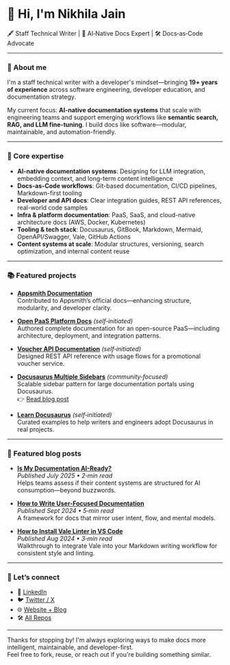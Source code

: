 # 👋 Hi, I'm Nikhila Jain

🖋️ Staff Technical Writer | 🧠 AI‑Native Docs Expert | 🛠️ Docs‑as‑Code Advocate  

---

### 📃 About me

I'm a staff technical writer with a developer's mindset—bringing **19+ years of experience** across software engineering, developer education, and documentation strategy.

My current focus: **AI-native documentation systems** that scale with engineering teams and support emerging workflows like **semantic search, RAG, and LLM fine-tuning**. I build docs like software—modular, maintainable, and automation-friendly.

---

### 🧠 Core expertise

- **AI-native documentation systems**: Designing for LLM integration, embedding context, and long-term content intelligence  
- **Docs-as-Code workflows**: Git-based documentation, CI/CD pipelines, Markdown-first tooling  
- **Developer and API docs**: Clear integration guides, REST API references, real-world code samples  
- **Infra & platform documentation**: PaaS, SaaS, and cloud-native architecture docs (AWS, Docker, Kubernetes)  
- **Tooling & tech stack**: Docusaurus, GitBook, Markdown, Mermaid, OpenAPI/Swagger, Vale, GitHub Actions  
- **Content systems at scale**: Modular structures, versioning, search optimization, and internal content reuse  

---

### 📚 Featured projects

- **[Appsmith Documentation](https://github.com/appsmithorg/appsmith-docs)**  
  Contributed to Appsmith’s official docs—enhancing structure, modularity, and developer clarity.

- **[Open PaaS Platform Docs](https://github.com/jnikhila/open-paas-platform-docs)** _(self‑initiated)_  
  Authored complete documentation for an open-source PaaS—including architecture, deployment, and integration patterns.

- **[Voucher API Documentation](https://github.com/jnikhila/voucher-api-docs)** _(self‑initiated)_  
  Designed REST API reference with usage flows for a promotional voucher service.

- **[Docusaurus Multiple Sidebars](https://github.com/jnikhila/docusaurus-multiple-sidebars)** _(community‑focused)_  
  Scalable sidebar pattern for large documentation portals using Docusaurus.  
  👉 [Read blog post](https://www.nikhilajain.com/post/how-to-set-up-multiple-sidebars-in-docusaurus)

- **[Learn Docusaurus](https://github.com/jnikhila/learn-docusaurus)** _(self‑initiated)_  
  Curated examples to help writers and engineers adopt Docusaurus in real projects.

---

### 📝 Featured blog posts

- **[Is My Documentation AI-Ready?](https://www.nikhilajain.com/post/is-my-documentation-ai-ready)**  
  _Published July 2025 • 2‑min read_  
  Helps teams assess if their content systems are structured for AI consumption—beyond buzzwords.

- **[How to Write User-Focused Documentation](https://www.nikhilajain.com/post/how-to-write-user-focused-documentation)**  
  _Published Sept 2024 • 5‑min read_  
  A framework for docs that mirror user intent, flow, and mental models.

- **[How to Install Vale Linter in VS Code](https://www.nikhilajain.com/post/how-to-install-vale-linter-for-documentation-in-vs-code)**  
  _Published Aug 2024 • 3‑min read_  
  Walkthrough to integrate Vale into your Markdown writing workflow for consistent style and linting.

---

### 💬 Let’s connect

- 🔗 [LinkedIn](https://www.linkedin.com/in/nikhila-jain)  
- 🐦 [Twitter / X](https://twitter.com/jain_nikhila)  
- 🌐 [Website + Blog](https://www.nikhilajain.com)  
- 🛠️ [All Repos](https://github.com/jnikhila)

---

Thanks for stopping by! I'm always exploring ways to make docs more intelligent, maintainable, and developer-first.  
Feel free to fork, reuse, or reach out if you're building something similar.

